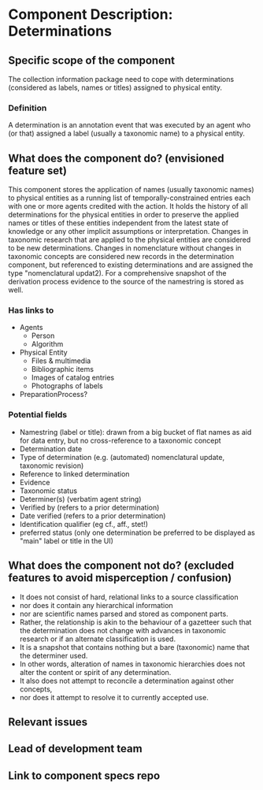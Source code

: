 Component Description: Determinations
=======================

## Specific scope of the component
The collection information package need to cope with determinations (considered as labels, names or titles) assigned to physical entity. 

### Definition
A determination is an annotation event that was executed by an agent who (or that) assigned a label (usually a taxonomic name) to a physical entity.

## What does the component do? (envisioned feature set)

This component stores the application of names (usually taxonomic names) to physical entities as a running list of temporally-constrained entries each with one or more agents credited with the action.
It holds the history of all determinations for the physical entities in order to preserve the applied names or titles of these entities independent from the latest state of knowledge or any other implicit assumptions or interpretation. Changes in taxonomic research that are applied to the physical entities are considered to be new determinations.
Changes in nomenclature without changes in taxonomic concepts are considered new records in the determination component, but referenced to existing determinations and are assigned the type "nomenclatural updat2).
For a comprehensive snapshot of the derivation process evidence to the source of the namestring is stored as well.


### Has links to
* Agents
  * Person
  * Algorithm
* Physical Entity
  * Files & multimedia
  * Bibliographic items
  * Images of catalog entries
  * Photographs of labels
* PreparationProcess?


### Potential fields
* Namestring (label or title): drawn from a big bucket of flat names as aid for data entry, but no cross-reference to a taxonomic concept
* Determination date
* Type of determination (e.g. (automated) nomenclatural update, taxonomic revision)
* Reference to linked determination
* Evidence
* Taxonomic status
* Determiner(s) (verbatim agent string)
* Verified by (refers to a prior determination)
* Date verified (refers to a prior determination)
* Identification qualifier (eg cf., aff., stet!)
* preferred status (only one determination be preferred to be displayed as "main" label or title in the UI)


## What does the component __not__ do? (excluded features to avoid misperception / confusion)
* It does not consist of hard, relational links to a source classification
* nor does it contain any hierarchical information 
* nor are scientific names parsed and stored as component parts. 
* Rather, the relationship is akin to the behaviour of a gazetteer such that the determination does not change with advances in taxonomic research or if an alternate classification is used. 
* It is a snapshot that contains nothing but a bare (taxonomic) name that the determiner used. 
* In other words, alteration of names in taxonomic hierarchies does not alter the content or spirit of any determination. 
* It also does not attempt to reconcile a determination against other concepts, 
* nor does it attempt to resolve it to currently accepted use.


## Relevant issues


## Lead of development team


## Link to component specs repo
